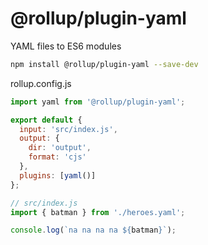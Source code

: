 # @rollup/plugin-yaml

YAML files to ES6 modules

```bash
npm install @rollup/plugin-yaml --save-dev
```

rollup.config.js

```js
import yaml from '@rollup/plugin-yaml';

export default {
  input: 'src/index.js',
  output: {
    dir: 'output',
    format: 'cjs'
  },
  plugins: [yaml()]
};
```

```js
// src/index.js
import { batman } from './heroes.yaml';

console.log(`na na na na ${batman}`);
```

